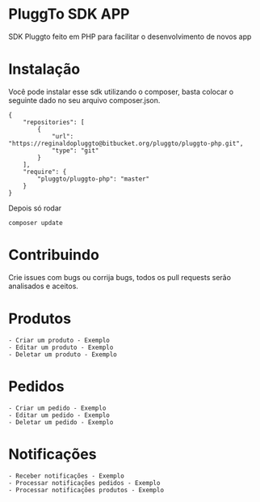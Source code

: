 # PluggTo SDK APP

SDK Pluggto feito em PHP para facilitar o desenvolvimento de novos app

# Instalação

Você pode instalar esse sdk utilizando o composer, basta colocar o seguinte dado no seu arquivo composer.json.

```
{
    "repositories": [
        {
            "url": "https://reginaldopluggto@bitbucket.org/pluggto/pluggto-php.git",
            "type": "git"
        }
    ],
    "require": {
        "pluggto/pluggto-php": "master"
    }
}
```

Depois só rodar 

```composer update```

# Contribuindo

Crie issues com bugs ou corrija bugs, todos os pull requests serão analisados e aceitos.

# Produtos
 
	- Criar um produto - Exemplo
	- Editar um produto - Exemplo
	- Deletar um produto - Exemplo

# Pedidos

	- Criar um pedido - Exemplo
	- Editar um pedido - Exemplo
	- Deletar um pedido - Exemplo

# Notificações

	- Receber notificações - Exemplo
	- Processar notificações pedidos - Exemplo
	- Processar notificações produtos - Exemplo